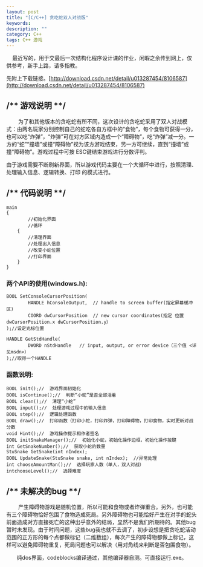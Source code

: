 ```yaml
---
layout: post
title: "[C/C++] 贪吃蛇双人对战版"
keywords: 
description: ""
category: C++
tags: C++ 游戏
---
```


<!--markdown-->&nbsp;&nbsp;&nbsp;&nbsp;最近写的，用于交最后一次结构化程序设计课的作业，闲暇之余传到网上，仅供参考，新手上路，请多指教。  
  
先附上下载链接。[http://download.csdn.net/detail/u013287454/8106587](http://download.csdn.net/detail/u013287454/8106587)  
  
  
## /** 游戏说明 **/
  
&nbsp; &nbsp; &nbsp; &nbsp;&nbsp;为了和其他版本的贪吃蛇有所不同，这次设计的贪吃蛇采用了双人对战模式：由两名玩家分别控制自己的蛇吃各自方框中的“食物”，每个食物可获得一分，也可以吃“炸弹”，“炸弹”可在对方区域内造成一个“障碍物”，吃“炸弹”减一分。一方的“蛇”“撞墙”或撞“障碍物”视为该方游戏结束，另一方可继续，直到“撞墙”或撞“障碍物”。游戏过程中可按 ESC键结束游戏进行分数评判。  
  
由于游戏需要不断刷新界面，所以游戏代码主要在一个大循环中进行，按照清理、处理输入信息、逻辑转换、打印 的模式进行。  
  
## /** 代码说明 **/  
    main  
    {  
            //初始化界面  
            //循环  
        {  
            //清理界面  
            //处理出入信息  
            //改变小蛇位置  
            //打印界面  
        }  
    }  
  
### 两个API的使用(windows.h):  
  
    BOOL SetConsoleCursorPosition(  
            HANDLE hConsoleOutput,  // handle to screen buffer(指定屏幕缓冲区)  
            COORD dwCursorPosition  // new cursor coordinates(指定 位置 dwCursorPosition.x dwCursorPosition.y）  
    );//设定光标位置  
     
    HANDLE GetStdHandle(  
            DWORD nStdHandle   // input, output, or error device（三个值 <详见msdn>）  
    );//取得一个HANDLE  
  
### 函数说明:  
    BOOL init();//  游戏界面初始化  
    BOOL isContinue();//  判断“小蛇”是否全部活着  
    BOOL clean();//  清理“小蛇”  
    BOOL input();//  处理游戏过程中的输入信息  
    BOOL step();//  逻辑处理函数  
    BOOL draw();//  打印函数（打印小蛇，打印炸弹，打印障碍物，打印食物，实时更新对战分数  
    void Hint();//  游戏操作提示和作者签名  
    BOOL initSnakeManager();//  初始化小蛇，初始化操作边框，初始化操作按键  
    int GetSnakeNumber();//  获取小蛇的数量  
    StuSnake GetSnake(int nIndex);  
    BOOL UpdateSnake(StuSnake snake, int nIndex);  //异常处理  
    int chooseAmountMan();//  选择玩家人数（单人，双人对战）  
    intchooseLevel();//  选择难度  
  
## /** 未解决的bug **/  
  
&nbsp; &nbsp; &nbsp; &nbsp;&nbsp;产生障碍物游戏是随机位置，所以可能和食物或者炸弹重合。另外，也可能有三个障碍物恰好包围了食物造成死局。另外障碍物也可能恰好产生在对手的蛇头前面造成对方直接死亡的这种出乎意外的结局，显然不是我们所期待的。其他bug暂时未发现。由于时间问题，这些bug我也就不去调了，初步设想是把贪吃蛇活动范围的正方形的每个点都做标记（二维数组），每次产生的障碍物都做上标记，这样可以避免障碍物重复，死局问题也可以解决（用对角线来判断是否包围食物）。  
  
&nbsp;&nbsp;&nbsp;&nbsp;&nbsp;&nbsp; 纯dos界面，codeblocks编译通过，其他编译器自测。可直接运行.exe。  
